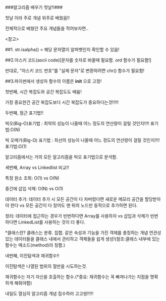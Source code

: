###알고리즘 배우기 첫날!!###

첫날 이라 주로 개념 위주로 배웠음!! 

전체적으로 배웠던 주요 개념들을 적어보자면..

<참고>

##1. str.isalpha() < 해당 문자열이 알파벳인지 확인할 수 있음!

##2.아스키 코드(ascii code)[문자를 숫자로 바꿀때 필요함. ord 함수가 필요함!]

반대로, "아스키 코드 번호"를 "실제 문자"로 변환하려면 chr() 함수가 필요함!

##3.파이썬에서 생성자 함수의 이름은 __init__ 으로 고정!







첫번째, 시간 복잡도와 공간 복잡도도 배움!

가장 중요한건 공간 복잡도보다 시간 복잡도가 중요하다는것!!!!!

두번째, 점근 표기법!!

빅오(Big-O)표기법 : 최악의 성능이 나올때 어느 정도의 연산량이 걸릴 것인지!!!! 표기법:O(N)

빅 오메가(Big-Ω) 표기법 : 최선의 성능이 나올때 어느 정도의 연산량이 걸릴 것인지!!!! 표기법:Ω(1)

알고리즘에서는 거의 모든 알고리즘을 빅오 표기법으로 분석함. 

세번째, Array vs Linkedlist 비교!!

특정 원소 조회:	O(1) vs	O(N)

중간에 삽입 삭제:	O(N) vs	O(1)

데이터 추가:	데이터 추가 시 모든 공간이 다 차버렸다면 새로운 메모리 공간을 할당받아야 한다  vs  모든 공간이 다 찼어도 맨 뒤의 노드만 동적으로 추가하면 된다.

정리:	데이터에 접근하는 경우가 빈번하다면 Array를 사용하자 vs	삽입과 삭제가 빈번하다면 LinkedList를 사용하는 것이 더 좋다.

*클래스란?
클래스는 분류. 집합. 같은 속성과 기능을 가진 객체를 총칭하는 개념
연관성 있는 데이터들을 클래스 내에서 관리하고 객체들을 쉽게 생성!(참조:클래스 내부에 있는 함수는 메소드(method)라 칭함.)

네번째, 이진탐색과 재귀함수!!

이진탐색은 나열된 범위의 절반을 시도하는것.

재귀함수는 자기 자신을 호출하는 함수.(*중요: 재귀함수는 꼭 빠져나가는 지점을 명확하게 해줘야함)




내일도 열심히 알고리즘 개념 접수하러 고고씽!!!!!

